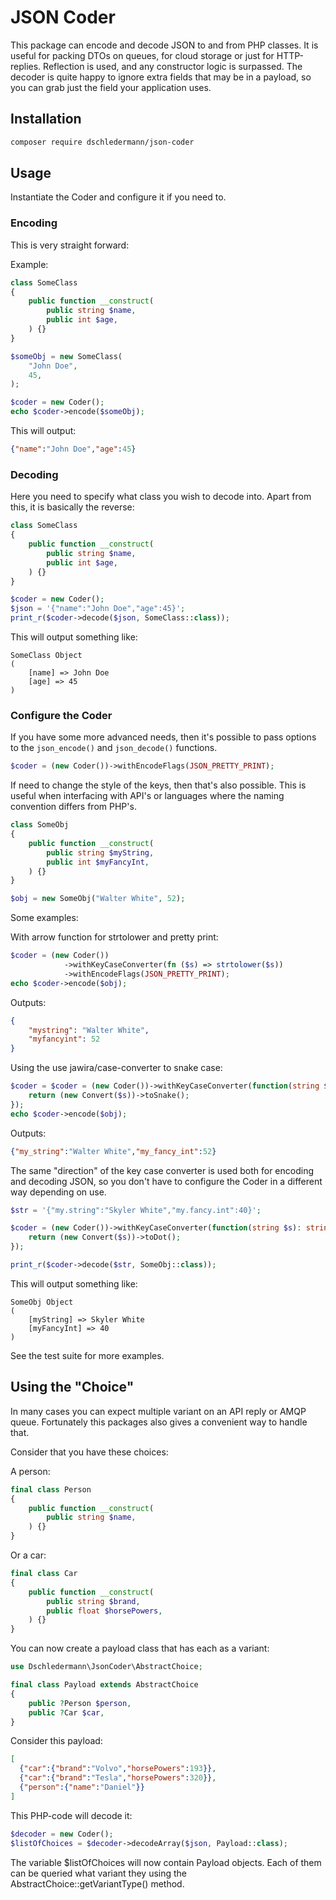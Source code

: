 

# JSON Coder

This package can encode and decode JSON to and from PHP classes.
It is useful for packing DTOs on queues, for cloud storage or just for HTTP-replies.
Reflection is used, and any constructor logic is surpassed.
The decoder is quite happy to ignore extra fields that may be in a payload,
so you can grab just the field your application uses.

## Installation

```bash
composer require dschledermann/json-coder
```

## Usage

Instantiate the Coder and configure it if you need to.

### Encoding
This is very straight forward:

Example:

```php
class SomeClass
{
    public function __construct(
        public string $name,
        public int $age,
    ) {}
}

$someObj = new SomeClass(
    "John Doe",
    45,
);

$coder = new Coder();
echo $coder->encode($someObj);
```

This will output:

```json
{"name":"John Doe","age":45}
```

### Decoding
Here you need to specify what class you wish to decode into.
Apart from this, it is basically the reverse:

```php
class SomeClass
{
    public function __construct(
        public string $name,
        public int $age,
    ) {}
}

$coder = new Coder();
$json = '{"name":"John Doe","age":45}';
print_r($coder->decode($json, SomeClass::class));
```

This will output something like:

```
SomeClass Object
(
    [name] => John Doe
    [age] => 45
)
```


### Configure the Coder

If you have some more advanced needs,
then it's possible to pass options to the ```json_encode()``` and ```json_decode()``` functions.

```php
$coder = (new Coder())->withEncodeFlags(JSON_PRETTY_PRINT);
```

If need to change the style of the keys,
then that's also possible.
This is useful when interfacing with API's or languages where the naming convention differs from PHP's.

```php
class SomeObj
{
    public function __construct(
        public string $myString,
        public int $myFancyInt,
    ) {}
}

$obj = new SomeObj("Walter White", 52);
```

Some examples:

With arrow function for strtolower and pretty print:
```php
$coder = (new Coder())
            ->withKeyCaseConverter(fn ($s) => strtolower($s))
            ->withEncodeFlags(JSON_PRETTY_PRINT);
echo $coder->encode($obj);
```

Outputs:
```json
{
    "mystring": "Walter White",
    "myfancyint": 52
}
```

Using the
use jawira/case-converter to snake case:

```php
$coder = $coder = (new Coder())->withKeyCaseConverter(function(string $s): string {
    return (new Convert($s))->toSnake();
});
echo $coder->encode($obj);
```

Outputs:

```json
{"my_string":"Walter White","my_fancy_int":52}
```

The same "direction" of the key case converter is used both for encoding and decoding JSON,
so you don't have to configure the Coder in a different way depending on use.


```php
$str = '{"my.string":"Skyler White","my.fancy.int":40}';

$coder = (new Coder())->withKeyCaseConverter(function(string $s): string {
    return (new Convert($s))->toDot();
});

print_r($coder->decode($str, SomeObj::class));
```

This will output something like:

```
SomeObj Object
(
    [myString] => Skyler White
    [myFancyInt] => 40
)
```

See the test suite for more examples.


## Using the "Choice"

In many cases you can expect multiple variant on an API reply or AMQP queue.
Fortunately this packages also gives a convenient way to handle that.

Consider that you have these choices:

A person:
```php
final class Person
{
    public function __construct(
        public string $name,
    ) {}
}
```

Or a car:

```php
final class Car
{
    public function __construct(
        public string $brand,
        public float $horsePowers,
    ) {}
}
```

You can now create a payload class that has each as a variant:

```php
use Dschledermann\JsonCoder\AbstractChoice;

final class Payload extends AbstractChoice
{
    public ?Person $person,
    public ?Car $car,
}
```

Consider this payload:

```json
[
  {"car":{"brand":"Volvo","horsePowers":193}},
  {"car":{"brand":"Tesla","horsePowers":320}},
  {"person":{"name":"Daniel"}}
]
```

This PHP-code will decode it:

```php
$decoder = new Coder();
$listOfChoices = $decoder->decodeArray($json, Payload::class);
```

The variable $listOfChoices will now contain Payload objects.
Each of them can be queried what variant they using the AbstractChoice::getVariantType() method.



